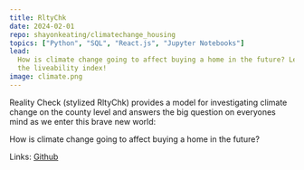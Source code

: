 ```yaml
---
title: RltyChk
date: 2024-02-01
repo: shayonkeating/climatechange_housing
topics: ["Python", "SQL", "React.js", "Jupyter Notebooks"]
lead:
  How is climate change going to affect buying a home in the future? Let's build
  the liveability index!
image: climate.png
---
```


Reality Check (stylized RltyChk) provides a model for investigating climate
change on the county level and answers the big question on everyones mind as we
enter this brave new world:

How is climate change going to affect buying a home in the future?

Links: [Github](https://github.com/shayonkeating/rltychk)
